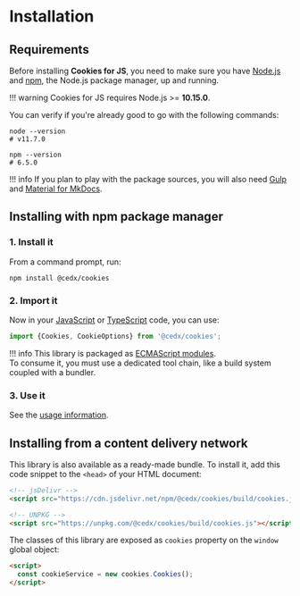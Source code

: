 # Installation

## Requirements
Before installing **Cookies for JS**, you need to make sure you have [Node.js](https://nodejs.org)
and [npm](https://www.npmjs.com), the Node.js package manager, up and running.

!!! warning
    Cookies for JS requires Node.js >= **10.15.0**.

You can verify if you're already good to go with the following commands:

```shell
node --version
# v11.7.0

npm --version
# 6.5.0
```

!!! info
    If you plan to play with the package sources, you will also need
    [Gulp](https://gulpjs.com) and [Material for MkDocs](https://squidfunk.github.io/mkdocs-material).

## Installing with npm package manager

### 1. Install it
From a command prompt, run:

```shell
npm install @cedx/cookies
```

### 2. Import it
Now in your [JavaScript](https://developer.mozilla.org/en-US/docs/Web/JavaScript) or [TypeScript](https://www.typescriptlang.org) code, you can use:

```ts
import {Cookies, CookieOptions} from '@cedx/cookies';
```

!!! info
    This library is packaged as [ECMAScript modules](http://www.ecma-international.org/ecma-262/6.0/#sec-modules).  
    To consume it, you must use a dedicated tool chain, like a build system coupled with a bundler.

### 3. Use it
See the [usage information](usage/api.md).

## Installing from a content delivery network
This library is also available as a ready-made bundle.
To install it, add this code snippet to the `<head>` of your HTML document:

```html
<!-- jsDelivr -->
<script src="https://cdn.jsdelivr.net/npm/@cedx/cookies/build/cookies.js"></script>

<!-- UNPKG -->
<script src="https://unpkg.com/@cedx/cookies/build/cookies.js"></script>
```

The classes of this library are exposed as `cookies` property on the `window` global object:

```html
<script>
  const cookieService = new cookies.Cookies();
</script>
```
